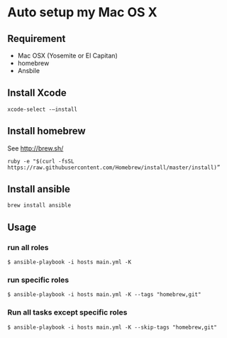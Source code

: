# Auto setup my Mac OS X

## Requirement
- Mac OSX (Yosemite or El Capitan)
- homebrew
- Ansbile


## Install Xcode
```
xcode-select -—install
```

## Install homebrew
See http://brew.sh/
```
ruby -e "$(curl -fsSL https://raw.githubusercontent.com/Homebrew/install/master/install)”
```

## Install ansible
```
brew install ansible
```

## Usage

### run all roles

```
$ ansible-playbook -i hosts main.yml -K
```

### run specific roles

```
$ ansible-playbook -i hosts main.yml -K --tags "homebrew,git"
```

### Run all tasks except specific roles

```
$ ansible-playbook -i hosts main.yml -K --skip-tags "homebrew,git"
```
